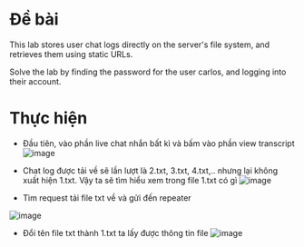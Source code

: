 # Đề bài
This lab stores user chat logs directly on the server's file system, and retrieves them using static URLs.

Solve the lab by finding the password for the user carlos, and logging into their account.

# Thực hiện

- Đầu tiên, vào phần live chat nhắn bất kì và bấm vào phần view transcript
![image](https://github.com/user-attachments/assets/233aa775-1976-4f92-876b-7783182484a1)

- Chat log được tải về sẽ lần lượt là 2.txt, 3.txt, 4.txt,.. nhưng lại không xuất hiện 1.txt. Vậy ta sẽ tìm hiểu xem trong file 1.txt có gì 
![image](https://github.com/user-attachments/assets/98b7e505-d9df-4014-8dbd-da0ea36f702a)

- Tìm request tải file txt về và gửi đến repeater

![image](https://github.com/user-attachments/assets/d6464005-9e85-427a-b01f-4ff1e323c101)

- Đổi tên file txt thành 1.txt ta lấy được thông tin file
![image](https://github.com/user-attachments/assets/93764958-ef04-4198-83f9-32f81961e87d)
